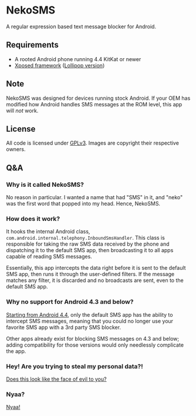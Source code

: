 # NekoSMS

A regular expression based text message blocker for Android.

## Requirements

- A rooted Android phone running 4.4 KitKat or newer
- [Xposed framework](http://forum.xda-developers.com/xposed/xposed-installer-versions-changelog-t2714053)
  ([Lollipop version](http://forum.xda-developers.com/showthread.php?t=3034811))

## Note

NekoSMS was designed for devices running stock Android. If your OEM has modified 
how Android handles SMS messages at the ROM level, this app will *not* work.

## License

All code is licensed under [GPLv3](http://www.gnu.org/licenses/gpl-3.0.txt). 
Images are copyright their respective owners.

## Q&A

### Why is it called NekoSMS?

No reason in particular. I wanted a name that had "SMS" in it, and "neko" was the 
first word that popped into my head. Hence, NekoSMS.

### How does it work?

It hooks the internal Android class, `com.android.internal.telephony.InboundSmsHandler`. 
This class is responsible for taking the raw SMS data received by the phone and 
dispatching it to the default SMS app, then broadcasting it to all apps capable of 
reading SMS messages.

Essentially, this app intercepts the data right before it is sent to the default 
SMS app, then runs it through the user-defined filters. If the message matches 
any filter, it is discarded and no broadcasts are sent, even to the default SMS app.

### Why no support for Android 4.3 and below?

[Starting from Android 4.4](http://android-developers.blogspot.in/2013/10/getting-your-sms-apps-ready-for-kitkat.html), 
only the default SMS app has the ability to intercept SMS messages, meaning that 
you could no longer use your favorite SMS app with a 3rd party SMS blocker.

Other apps already exist for blocking SMS messages on 4.3 and below; adding 
compatibility for those versions would only needlessly complicate the app.

### Hey! Are you trying to steal my personal data?!

[Does this look like the face of evil to you?](http://i.imgur.com/rOYrxsN.gif)

### Nyaa?

[Nyaa!](http://i.imgur.com/EUkvvOl.jpg)